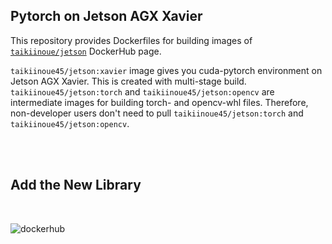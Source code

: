 ## Pytorch on Jetson AGX Xavier

This repository provides Dockerfiles for building images of [`taikiinoue/jetson`](https://hub.docker.com/repository/docker/taikiinoue45/jetson) DockerHub page. 

`taikiinoue45/jetson:xavier` image gives you cuda-pytorch environment on Jetson AGX Xavier. This is created with multi-stage build. `taikiinoue45/jetson:torch` and `taikiinoue45/jetson:opencv` are intermediate images for building torch- and opencv-whl files. Therefore, non-developer users don't need to pull `taikiinoue45/jetson:torch` and `taikiinoue45/jetson:opencv`.  

<br>
<br>

## Add the New Library
<br>

![dockerhub](https://user-images.githubusercontent.com/29189728/83947516-76139180-a852-11ea-93e1-632dbaec4dbd.png)
